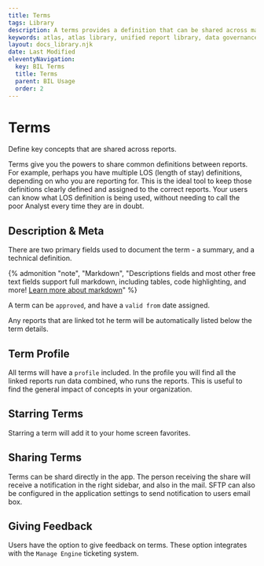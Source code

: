 ```yaml
---
title: Terms
tags: Library
description: A terms provides a definition that can be shared across many reports and collections. Terms are a powerful way to identify key concepts in your report library.
keywords: atlas, atlas library, unified report library, data governance, database, terms, definition, define key terms
layout: docs_library.njk
date: Last Modified
eleventyNavigation:
  key: BIL Terms
  title: Terms
  parent: BIL Usage
  order: 2
---
```


# Terms

<p class="subtitle pb-5">Define key concepts that are shared across reports.</p>

Terms give you the powers to share common definitions between reports. For example, perhaps you have multiple LOS (length of stay) definitions, depending on who you are reporting for. This is the ideal tool to keep those definitions clearly defined and assigned to the correct reports. Your users can know what LOS definition is being used, without needing to call the poor Analyst every time they are in doubt.

## Description & Meta

There are two primary fields used to document the term - a summary, and a technical definition.

{% admonition
   "note",
   "Markdown",
   "Descriptions fields and most other free text fields support full markdown, including tables, code highlighting, and more! [Learn more about markdown](https://www.markdownguide.org/getting-started)"
%}

A term can be `approved`, and have a `valid from` date assigned.

Any reports that are linked tot he term will be automatically listed below the term details.

## Term Profile

All terms will have a `profile` included. In the profile you will find all the linked reports run data combined, who runs the reports. This is useful to find the general impact of concepts in your organization.

## Starring Terms

Starring a term will add it to your home screen favorites.

## Sharing Terms

Terms can be shard directly in the app. The person receiving the share will receive a notification in the right sidebar, and also in the mail. SFTP can also be configured in the application settings to send notification to users email box.

## Giving Feedback

Users have the option to give feedback on terms. These option integrates with the `Manage Engine` ticketing system.
